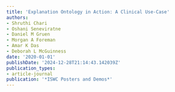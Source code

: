 ```yaml
---
title: 'Explanation Ontology in Action: A Clinical Use-Case'
authors:
- Shruthi Chari
- Oshani Seneviratne
- Daniel M Gruen
- Morgan A Foreman
- Amar K Das
- Deborah L McGuinness
date: '2020-01-01'
publishDate: '2024-12-28T21:14:43.142039Z'
publication_types:
- article-journal
publication: '*ISWC Posters and Demos*'
---
```

